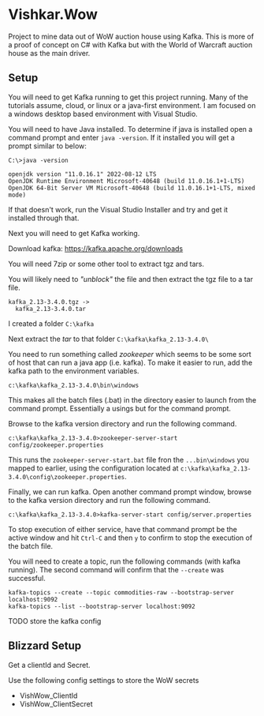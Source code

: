 # Vishkar.Wow
Project to mine data out of WoW auction house using Kafka. This is more of a proof of concept on C# with Kafka but with the World of Warcraft auction house as the main driver.

## Setup

You will need to get Kafka running to get this project running. Many of the tutorials assume, cloud, or linux or a java-first environment. I am focused on a windows desktop based environment with Visual Studio.

You will need to have Java installed. To determine if java is installed open a command prompt and enter `java -version`. If it installed you will get a prompt similar to below:

```
C:\>java -version

openjdk version "11.0.16.1" 2022-08-12 LTS
OpenJDK Runtime Environment Microsoft-40648 (build 11.0.16.1+1-LTS)
OpenJDK 64-Bit Server VM Microsoft-40648 (build 11.0.16.1+1-LTS, mixed mode)
```

If that doesn't work, run the Visual Studio Installer and try and get it installed through that.

Next you will need to get Kafka working.

Download kafka: https://kafka.apache.org/downloads

You will need 7zip or some other tool to extract tgz and tars.

You will likely need to _"unblock"_ the file and then extract the tgz file to a tar file.

```
kafka_2.13-3.4.0.tgz ->
  kafka_2.13-3.4.0.tar
```

I created a folder `C:\kafka`

Next extract the _tar_ to that folder `C:\kafka\kafka_2.13-3.4.0\`

You need to run something called _zookeeper_ which seems to be some sort of host that can run a java app (i.e. kafka). To make it easier to run, add the kafka path to the environment variables.

```
c:\kafka\kafka_2.13-3.4.0\bin\windows
```

This makes all the batch files (.bat) in the directory easier to launch from the command prompt. Essentially a usings but for the command prompt.

Browse to the kafka version directory and run the following command.

```
c:\kafka\kafka_2.13-3.4.0>zookeeper-server-start config/zookeeper.properties
```

This runs the `zookeeper-server-start.bat` file fron the `...bin\windows` you mapped to earlier, using the configuration located at `c:\kafka\kafka_2.13-3.4.0\config\zookeeper.properties`.

Finally, we can run kafka. Open another command prompt window, browse to the kafka version directory and run the following command.

```
c:\kafka\kafka_2.13-3.4.0>kafka-server-start config/server.properties
```

To stop execution of either service, have that command prompt be the active window and hit `Ctrl-C` and then `y` to confirm to stop the execution of the batch file.

You will need to create a topic, run the following commands (with kafka running). The second command will confirm that the `--create` was successful.

```
kafka-topics --create --topic commodities-raw --bootstrap-server localhost:9092
kafka-topics --list --bootstrap-server localhost:9092
```

TODO store the kafka config

## Blizzard Setup

Get a clientId and Secret.

Use the following config settings to store the WoW secrets

- VishWow_ClientId
- VishWow_ClientSecret
